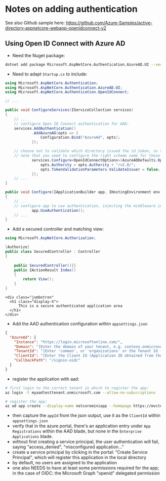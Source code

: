 # Notes on adding authentication

See also Github sample here: https://github.com/Azure-Samples/active-directory-aspnetcore-webapp-openidconnect-v2

## Using Open ID Connect with Azure AD

- Need the Nuget package:

~~~sh
dotnet add package Microsoft.AspNetCore.Authentication.AzureAD.UI --version 2.1.1
~~~

- Need to adapt `Startup.cs` to include:

~~~cs
using Microsoft.AspNetCore.Authentication;
using Microsoft.AspNetCore.Authentication.AzureAD.UI;
using Microsoft.AspNetCore.Authentication.OpenIdConnect;

// ...

public void ConfigureServices(IServiceCollection services)
{
    // ...
    // configure Open ID Connect authentication for AAD:
    services.AddAuthentication()
            .AddAzureAD(opts => {
                Configuration.Bind("AzureAd", opts);
            });

    // choose not to validate which directory issued the id_token, so this works with any AAD tenant:
    // note that you need to configure the right scheme name for these options, or they wont be seen by the authentication handler:
            services.Configure<OpenIdConnectOptions>(AzureADDefaults.OpenIdScheme, opts => {
                opts.Authority = opts.Authority + "/v2.0/";
                opts.TokenValidationParameters.ValidateIssuer = false;
            });
    // ...
}

public void Configure(IApplicationBuilder app, IHostingEnvironment env)
{
    // ...
    // configure app to use authentication, injecting the middleware in the pipeline:
            app.UseAuthentication();
    // ...
}

~~~

- Add a secured controller and matching view:

~~~cs
using Microsoft.AspNetCore.Authorization;

[Authorize]
public class SecuredController : Controller
{
  
    public SecuredController(){}
    public IActionResult Index()
    {
        return View();
    }
}
~~~

~~~cshtml
<div class="jumbotron" 
  <h1 class="display-4">
      This is a secure authenticated application area
  </h1>
</div>
~~~

- Add the AAD authentication configuration within `appsettings.json`

~~~json
{
  "AzureAd": {
    "Instance": "https://login.microsoftonline.com/",
    "Domain": "[Enter the domain of your tenant, e.g. contoso.onmicrosoft.com]",
    "TenantId": "[Enter 'common', or 'organizations' or the Tenant Id (Obtained from the Azure portal. Select 'Endpoints' from the 'App registrations' blade and use the GUID in any of the URLs), e.g. da41245a5-11b3-996c-00a8-4d99re19f292]",
    "ClientId": "[Enter the Client Id (Application ID obtained from the Azure portal), e.g. ba74781c2-53c2-442a-97c2-3d60re42f403]",
    "CallbackPath": "/signin-oidc"
  }
}
~~~

- register the application with aad:

~~~sh
# first login to the correct tenant in which to register the app:
az login -t myaadtesttenant.onmicrosoft.com --allow-no-subscriptions

# register the app:
az ad app create --display-name netcoreminiapp --homepage https://mvctestappwindows.azurewebsites.net/ --identifier-uris "http://mvctestappwindows" --reply-urls "https://mvctestappwindows.azurewebsites.net/signin-oidc"
~~~

- then capture the `appId` from the json output, use it as the `ClientId` within `appsettings.json`
- verify that in the azure portal, there's an application entry under `App Registrations` within the AAD blade, but none in the `Enterprise Applications` blade.
- without first creating a service principal, the user authentication will fail, saying "access_denied", "misconfigured application..."
- create a service principal by clicking in the portal: "Create Service Principal", which will register this application in the local directory
- by default, no users are assigned to the application
- one also NEEDS to have at least some permissions required for the app; in the case of OIDC: the Microsoft Graph "openid" delegated permission

